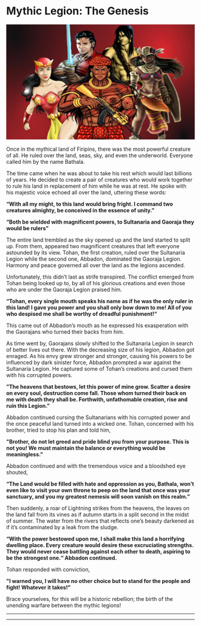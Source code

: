 # Mythic Legion: The Genesis

![](../.gitbook/assets/unknown.png)

Once in the mythical land of Firipins, there was the most powerful creature of all. He ruled over the land, seas, sky, and even the underworld. Everyone called him by the name Bathala.

The time came when he was about to take his rest which would last billions of years. He decided to create a pair of creatures who would work together to rule his land in replacement of him while he was at rest. He spoke with his majestic voice echoed all over the land, uttering these words:

**“With all my might, to this land would bring fright. I command two creatures almighty, be conceived in the essence of unity.”**

**“Both be wielded with magnificent powers, to Sultanaria and Gaoraja they would be rulers”**

The entire land trembled as the sky opened up and the land started to split up. From them, appeared two magnificent creatures that left everyone astounded by its view. Tohan, the first creation, ruled over the Sultanaria Legion while the second one, Abbadon, dominated the Gaoraja Legion. Harmony and peace governed all over the land as the legions ascended.

Unfortunately, this didn’t last as strife transpired. The conflict emerged from Tohan being looked up to, by all of his glorious creations and even those who are under the Gaoraja Legion praised him.

**“Tohan, every single mouth speaks his name as if he was the only ruler in this land! I gave you power and you shall only bow down to me! All of you who despised me shall be worthy of dreadful punishment!“**

This came out of Abbadon’s mouth as he expressed his exasperation with the Gaorajans who turned their backs from him.

As time went by, Gaorajans slowly shifted to the Sultanaria Legion in search of better lives out there. With the decreasing size of his legion, Abbadon got enraged. As his envy grew stronger and stronger, causing his powers to be influenced by dark sinister force, Abbadon prompted a war against the Sultanaria Legion. He captured some of Tohan’s creations and cursed them with his corrupted powers.

**”The heavens that bestows, let this power of mine grow. Scatter a desire on every soul, destruction come fall. Those whom turned their back on me with death they shall be. Forthwith, unfathomable creation, rise and ruin this Legion.”**

Abbadon continued cursing the Sultanarians with his corrupted power and the once peaceful land turned into a wicked one. Tohan, concerned with his brother, tried to stop his plan and told him,

**"Brother, do not let greed and pride blind you from your purpose. This is not you! We must maintain the balance or everything would be meaningless."**

Abbadon continued and with the tremendous voice and a bloodshed eye shouted,

**“The Land would be filled with hate and oppression as you, Bathala, won’t even like to visit your own throne to peep on the land that once was your sanctuary, and you my greatest nemesis will soon vanish on this realm.”**

Then suddenly, a roar of Lightning strikes from the heavens, the leaves on the land fall from its vines as if autumn starts in a split second in the midst of summer. The water from the rivers that reflects one’s beauty darkened as if it’s contaminated by a leak from the sludge.

**“With the power bestowed upon me, I shall make this land a horrifying dwelling place. Every creature would desire these excruciating strengths. They would never cease battling against each other to death, aspiring to be the strongest one.“ Abbadon continued.**

Tohan responded with conviction,

**"I warned you, I will have no other choice but to stand for the people and fight! Whatever it takes!"**

Brace yourselves, for this will be a historic rebellion; the birth of the unending warfare between the mythic legions!

****

****











